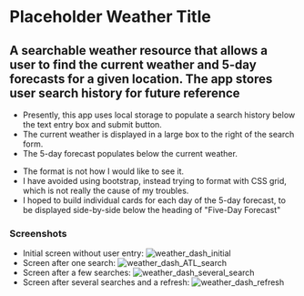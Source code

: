 # Placeholder Weather Title
## A searchable weather resource that allows a user to find the current weather and 5-day forecasts for a given location. The app stores user search history for future reference

* Presently, this app uses local storage to populate a search history below the text entry box and submit button.
* The current weather is displayed in a large box to the right of the search form.
* The 5-day forecast populates below the current weather.
- The format is not how I would like to see it. 
- I have avoided using bootstrap, instead trying to format with CSS grid, which is not really the cause of my troubles.
- I hoped to build individual cards for each day of the 5-day forecast, to be displayed side-by-side below the heading of "Five-Day Forecast"

### Screenshots
* Initial screen without user entry:
![weather_dash_initial](https://user-images.githubusercontent.com/78443941/133957986-149bf17c-fa0b-482d-9e8f-d58213eaaab8.png)
* Screen after one search:
![weather_dash_ATL_search](https://user-images.githubusercontent.com/78443941/133958093-5eba110d-b10d-44d3-9bcb-9ae920fb920e.png)
* Screen after a few searches:
![weather_dash_several_search](https://user-images.githubusercontent.com/78443941/133958177-39ca05e1-630a-49fc-aca0-98f6d6586d61.png)
* Screen after several searches and a refresh:
![weather_dash_refresh](https://user-images.githubusercontent.com/78443941/133958311-416ad201-071f-4915-8616-e7f34b165d92.png)
